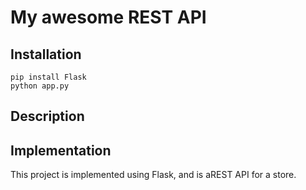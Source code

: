 # My awesome REST API

## Installation
```
pip install Flask
python app.py
```


## Description

## Implementation

This project is implemented using Flask, and is aREST API for a store.
